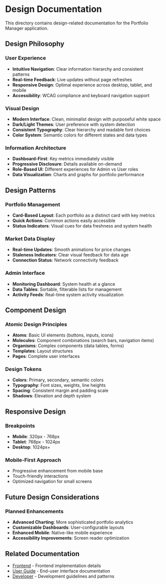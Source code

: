 # Design Documentation

This directory contains design-related documentation for the Portfolio Manager application.

## Design Philosophy

### User Experience
- **Intuitive Navigation**: Clear information hierarchy and consistent patterns
- **Real-time Feedback**: Live updates without page refreshes
- **Responsive Design**: Optimal experience across desktop, tablet, and mobile
- **Accessibility**: WCAG compliance and keyboard navigation support

### Visual Design
- **Modern Interface**: Clean, minimalist design with purposeful white space
- **Dark/Light Themes**: User preference with system detection
- **Consistent Typography**: Clear hierarchy and readable font choices
- **Color System**: Semantic colors for different states and data types

### Information Architecture
- **Dashboard-First**: Key metrics immediately visible
- **Progressive Disclosure**: Details available on-demand
- **Role-Based UI**: Different experiences for Admin vs User roles
- **Data Visualization**: Charts and graphs for portfolio performance

## Design Patterns

### Portfolio Management
- **Card-Based Layout**: Each portfolio as a distinct card with key metrics
- **Quick Actions**: Common actions easily accessible
- **Status Indicators**: Visual cues for data freshness and system health

### Market Data Display
- **Real-time Updates**: Smooth animations for price changes
- **Staleness Indicators**: Clear visual feedback for data age
- **Connection Status**: Network connectivity feedback

### Admin Interface
- **Monitoring Dashboard**: System health at a glance
- **Data Tables**: Sortable, filterable lists for management
- **Activity Feeds**: Real-time system activity visualization

## Component Design

### Atomic Design Principles
- **Atoms**: Basic UI elements (buttons, inputs, icons)
- **Molecules**: Component combinations (search bars, navigation items)
- **Organisms**: Complex components (data tables, forms)
- **Templates**: Layout structures
- **Pages**: Complete user interfaces

### Design Tokens
- **Colors**: Primary, secondary, semantic colors
- **Typography**: Font sizes, weights, line heights
- **Spacing**: Consistent margin and padding scale
- **Shadows**: Elevation and depth system

## Responsive Design

### Breakpoints
- **Mobile**: 320px - 768px
- **Tablet**: 768px - 1024px
- **Desktop**: 1024px+

### Mobile-First Approach
- Progressive enhancement from mobile base
- Touch-friendly interactions
- Optimized navigation for small screens

## Future Design Considerations

### Planned Enhancements
- **Advanced Charting**: More sophisticated portfolio analytics
- **Customizable Dashboards**: User-configurable layouts
- **Enhanced Mobile**: Native-like mobile experience
- **Accessibility Improvements**: Screen reader optimization

## Related Documentation

- [Frontend](../frontend/) - Frontend implementation details
- [User Guide](../user-guide/) - End-user interface documentation
- [Developer](../developer/) - Development guidelines and patterns